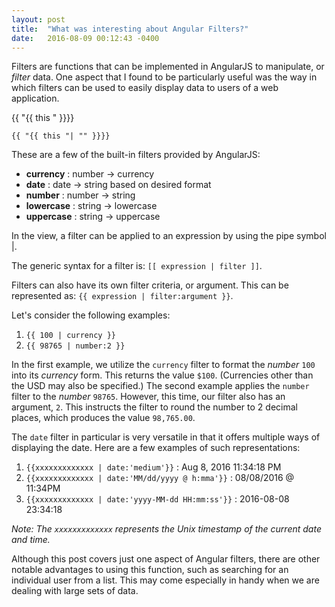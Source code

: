 ```yaml
---
layout: post
title:  "What was interesting about Angular Filters?"
date:   2016-08-09 00:12:43 -0400
---
```


Filters are functions that can be implemented in AngularJS to manipulate, or *filter* data. One aspect that I found to be particularly useful was the way in which filters can be used to easily display data to users of a web application.

{{ "{{ this " }}}}

`{{ "{{ this "| "" }}}}`

These are a few of the built-in filters provided by AngularJS:

* **currency** : number -> currency
* **date** : date -> string based on desired format
* **number** : number -> string
* **lowercase** : string -> lowercase
* **uppercase** : string -> uppercase

In the view, a filter can be applied to an expression by using the pipe symbol |. 

The generic syntax for a filter is: `[[ expression | filter ]]`.

Filters can also have its own filter criteria, or argument. This can be represented as: `{{ expression | filter:argument }}`. 

Let's consider the following examples:

1. `{{ 100 | currency }}`
2. `{{ 98765 | number:2 }}`

In the first example, we utilize the `currency` filter to format the *number* `100` into its *currency* form. This returns the value `$100`. (Currencies other than the USD may also be specified.) The second example applies the `number` filter to the *number* `98765`. However, this time, our filter also has an argument, `2`. This instructs the filter to round the number to 2 decimal places, which produces the value `98,765.00`.

The `date` filter in particular is very versatile in that it offers multiple ways of displaying the date. Here are a few examples of such representations:

1. `{{xxxxxxxxxxxxx | date:'medium'}}` : Aug 8, 2016 11:34:18 PM
2. `{{xxxxxxxxxxxxx | date:'MM/dd/yyyy @ h:mma'}}` : 08/08/2016 @ 11:34PM
3. `{{xxxxxxxxxxxxx | date:'yyyy-MM-dd HH:mm:ss'}}` : 2016-08-08 23:34:18

*Note: The `xxxxxxxxxxxxx` represents the Unix timestamp of the current date and time.*

Although this post covers just one aspect of Angular filters, there are other notable advantages to using this function, such as searching for an individual user from a list. This may come especially in handy when we are dealing with large sets of data. 
